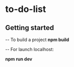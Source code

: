 # to-do-list

## Getting started

-- To build a project
**npm build**

-- For launch localhost:

**npm run dev**
